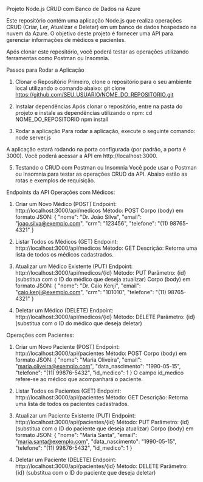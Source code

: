 Projeto Node.js CRUD com Banco de Dados na Azure

Este repositório contém uma aplicação Node.js que realiza operações CRUD (Criar, Ler, Atualizar e Deletar) em um banco de dados hospedado na nuvem da Azure. O objetivo deste projeto é fornecer uma API para gerenciar informações de médicos e pacientes.

Após clonar este repositório, você poderá testar as operações utilizando ferramentas como Postman ou Insomnia.

Passos para Rodar a Aplicação
1. Clonar o Repositório
Primeiro, clone o repositório para o seu ambiente local utilizando o comando abaixo:
git clone https://github.com/SEU_USUARIO/NOME_DO_REPOSITORIO.git


2. Instalar dependências
Após clonar o repositório, entre na pasta do projeto e instale as dependências utilizando o npm:
cd NOME_DO_REPOSITORIO
npm install


3. Rodar a aplicação
Para rodar a aplicação, execute o seguinte comando:
node server.js

A aplicação estará rodando na porta configurada (por padrão, a porta é 3000). Você poderá acessar a API em http://localhost:3000.


5. Testando o CRUD com Postman ou Insomnia
Você pode usar o Postman ou Insomnia para testar as operações CRUD da API. Abaixo estão as rotas e exemplos de requisição.


Endpoints da API
Operações com Médicos:

1. Criar um Novo Médico (POST)
Endpoint: http://localhost:3000/api/medicos
Método: POST
Corpo (body) em formato JSON:
{
  "nome": "Dr. João Silva",
  "email": "joao.silva@exemplo.com",
  "crm": "123456",
  "telefone": "(11) 98765-4321"
}


2. Listar Todos os Médicos (GET)
Endpoint: http://localhost:3000/api/medicos
Método: GET
Descrição: Retorna uma lista de todos os médicos cadastrados.


3. Atualizar um Médico Existente (PUT)
Endpoint: http://localhost:3000/api/medicos/{id}
Método: PUT
Parâmetro: {id} (substitua com o ID do médico que deseja atualizar)
Corpo (body) em formato JSON:
{
  "nome": "Dr. Caio Kenji",
  "email": "caio.kenji@exemplo.com",
  "crm": "101010",
  "telefone": "(11) 98765-4321"
}


4. Deletar um Médico (DELETE)
Endpoint: http://localhost:3000/api/medicos/{id}
Método: DELETE
Parâmetro: {id} (substitua com o ID do médico que deseja deletar)

Operações com Pacientes:

1. Criar um Novo Paciente (POST)
Endpoint: http://localhost:3000/api/pacientes
Método: POST
Corpo (body) em formato JSON:
{
  "nome": "Maria Oliveira",
  "email": "maria.oliveira@exemplo.com",
  "data_nascimento": "1990-05-15",
  "telefone": "(11) 99876-5432",
  "id_medico": 1
}
O campo id_medico refere-se ao médico que acompanhará o paciente.


2. Listar Todos os Pacientes (GET)
Endpoint: http://localhost:3000/api/pacientes
Método: GET
Descrição: Retorna uma lista de todos os pacientes cadastrados.


3. Atualizar um Paciente Existente (PUT)
Endpoint: http://localhost:3000/api/pacientes/{id}
Método: PUT
Parâmetro: {id} (substitua com o ID do paciente que deseja atualizar)
Corpo (body) em formato JSON:
{
  "nome": "Maria Santa",
  "email": "maria.santa@exemplo.com",
  "data_nascimento": "1990-05-15",
  "telefone": "(11) 99876-5432",
  "id_medico": 1
}


4. Deletar um Paciente (DELETE)
Endpoint: http://localhost:3000/api/pacientes/{id}
Método: DELETE
Parâmetro: {id} (substitua com o ID do paciente que deseja deletar)
